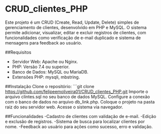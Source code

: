 # CRUD_clientes_PHP
Este projeto é um CRUD (Create, Read, Update, Delete) simples de gerenciamento de clientes, desenvolvido em PHP e MySQL. O sistema permite adicionar, visualizar, editar e excluir registros de clientes, com funcionalidades como verificação de e-mail duplicado e sistema de mensagens para feedback ao usuário.

##Requisitos
- Servidor Web: Apache ou Nginx.
- PHP: Versão 7.4 ou superior.
- Banco de Dados: MySQL ou MariaDB.
- Extensões PHP: mysqli, mbstring.

##Instalação
Clone o repositório:
´´´git clone https://github.com/felipeemoliveira01/CRUD_clientes_PHP.git
Importe o arquivo clintes.sql no seu banco de dados MySQL.
Configure a conexão com o banco de dados no arquivo db_link.php.
Coloque o projeto na pasta raiz do seu servidor web.
Acesse o sistema via navegador.

##Funcionalidades
-Cadastro de clientes com validação de e-mail.
-Edição e exclusão de registros.
-Sistema de busca para localizar clientes por nome.
-Feedback ao usuário para ações como sucesso, erro e validação.
